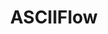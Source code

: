 ---
git: https://github.com/lewish/asciiflow
logohandle: asciiflow
sort: asciiflow
title: ASCIIFlow
website: https://asciiflow.com/
---
